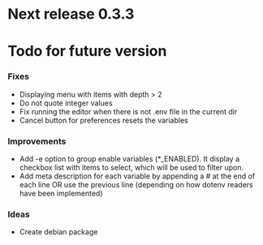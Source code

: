 # Next release 0.3.3


# Todo for future version

### Fixes
- Displaying menu with items with depth > 2
- Do not quote integer values
- Fix running the editor when there is not .env file in the current dir
- Cancel button for preferences resets the variables

### Improvements
- Add -e option to group enable variables (*_ENABLED). It display a checkbox
  list with items to select, which will be used to filter upon.
- Add meta description for each variable by appending a # at the end of each
  line OR use the previous line (depending on how dotenv readers have been
  implemented)

### Ideas
- Create debian package




